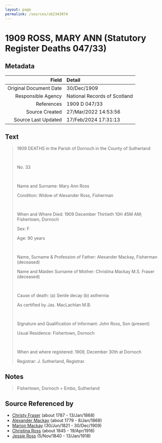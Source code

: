 ```yaml
---
layout: page
permalink: /sources/s62343074
---
```


# 1909 ROSS, MARY ANN (Statutory Register Deaths 047/33)

## Metadata
Field | Detail
---:|:---
Original Document Date | 30/Dec/1909
Responsible Agency | National Records of Scotland
References | 1909 D 047/33
Source Created | 27/Mar/2022 14:53:56
Source Last Updated | 17/Feb/2024 17:31:13

## Text

> 1909 DEATHS in the Parish of Dornoch in the County of Sutherland
>
> <br/>
>
> No. 33
>
> <br/>
>
> Name and Surname: Mary Ann Ross
>
> Condition: Widow of Alexander Ross, Fisherman
>
> <br/>
>
> When and Where Died: 1909 December Thirtieth 10H 45M AM; Fishertown, Dornoch
>
> Sex: F
>
> Age: 90 years
>
> <br/>
>
> Name, Surname & Profession of Father: Alexander Mackay, Fisherman (deceased)
>
> Name and Maiden Surname of Mother: Christina Mackay M.S. Fraser (deceased)
>
> <br/>
>
> Cause of death: (a) Senile decay (b) asthernia
>
> As certified by Jas. MacLachlan M.B.
>
> <br/>
>
> Signature and Qualification of Informant: John Ross, Son (present)
>
> Usual Residence: Fishertown, Dornoch
>
> <br/>
>
> When and where registered: 1909, December 30th at Dornoch
>
> Registrar: J. Sutherland, Registrar.
>

## Notes

> Fishertown, Dornoch = Embo, Sutherland
>


## Source Referenced by

* [Christy Fraser](../people/@45275253@-christy-fraser-b1787-d1868-1-13.md) (about 1787 - 13/Jan/1868)
* [Alexander Mackay](../people/@3089092@-alexander-mackay-b1779-d1868-1-8.md) (about 1779 - 8/Jan/1868)
* [Marion Mackay](../people/@78930004@-marion-mackay-b1821-6-30-d1909-12-30.md) (30/Jun/1821 - 30/Dec/1909)
* [Christina Ross](../people/@81183416@-christina-ross-b1845-d1916-4-19.md) (about 1845 - 19/Apr/1916)
* [Jessie Ross](../people/@60546968@-jessie-ross-b1840-11-5-d1918-1-13.md) (5/Nov/1840 - 13/Jan/1918)
